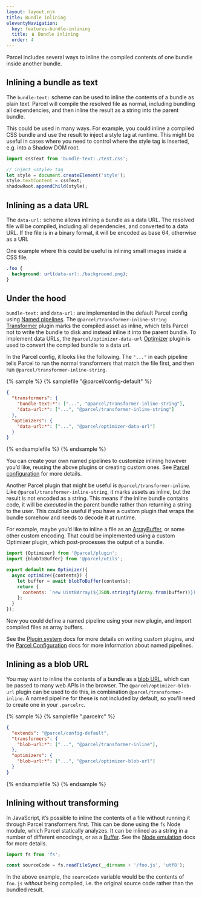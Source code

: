 ```yaml
---
layout: layout.njk
title: Bundle inlining
eleventyNavigation:
  key: features-bundle-inlining
  title: 🪆 Bundle inlining
  order: 4
---
```


Parcel includes several ways to inline the compiled contents of one bundle inside another bundle.

## Inlining a bundle as text

The `bundle-text:` scheme can be used to inline the contents of a bundle as plain text. Parcel will compile the resolved file as normal, including bundling all dependencies, and then inline the result as a string into the parent bundle.

This could be used in many ways. For example, you could inline a compiled CSS bundle and use the result to inject a style tag at runtime. This might be useful in cases where you need to control where the style tag is inserted, e.g. into a Shadow DOM root.

```javascript
import cssText from 'bundle-text:./test.css';

// inject <style> tag
let style = document.createElement('style');
style.textContent = cssText;
shadowRoot.appendChild(style);
```

## Inlining as a data URL

The `data-url:` scheme allows inlining a bundle as a data URL. The resolved file will be compiled, including all dependencies, and converted to a data URL. If the file is in a binary format, it will be encoded as base 64, otherwise as a URI.

One example where this could be useful is inlining small images inside a CSS file.

```css
.foo {
  background: url(data-url:./background.png);
}
```

## Under the hood

`bundle-text:` and `data-url:` are implemented in the default Parcel config using [Named pipelines](/configuration/plugin-configuration/#named-pipelines). The `@parcel/transformer-inline-string` [Transformer](/plugin-system/transformer/) plugin marks the compiled asset as inline, which tells Parcel not to write the bundle to disk and instead inline it into the parent bundle. To implement data URLs, the `@parcel/optimizer-data-url` [Optimizer](/plugin-system/optimizer/) plugin is used to convert the compiled bundle to a data url.

In the Parcel config, it looks like the following. The `"..."` in each pipeline tells Parcel to run the normal transformers that match the file first, and then run `@parcel/transformer-inline-string`.

{% sample %}
{% samplefile "@parcel/config-default" %}

```json
{
  "transformers": {
    "bundle-text:*": ["...", "@parcel/transformer-inline-string"],
    "data-url:*": ["...", "@parcel/transformer-inline-string"]
  },
  "optimizers": {
    "data-url:*": ["...", "@parcel/optimizer-data-url"]
  }
}
```

{% endsamplefile %}
{% endsample %}

You can create your own named pipelines to customize inlining however you’d like, reusing the above plugins or creating custom ones. See [Parcel configuration](/configuration/plugin-configuration/) for more details.

Another Parcel plugin that might be useful is `@parcel/transformer-inline`. Like `@parcel/transformer-inline-string`, it marks assets as inline, but the result is not encoded as a string. This means if the inline bundle contains code, it will be *executed* in the parent bundle rather than returning a string to the user. This could be useful if you have a custom plugin that wraps the bundle somehow and needs to decode it at runtime.

For example, maybe you’d like to inline a file as an [ArrayBuffer](https://developer.mozilla.org/en-US/docs/Web/JavaScript/Reference/Global_Objects/ArrayBuffer), or some other custom encoding. That could be implemented using a custom Optimizer plugin, which post-processes the output of a bundle.

```javascript
import {Optimizer} from '@parcel/plugin';
import {blobToBuffer} from '@parcel/utils';

export default new Optimizer({
  async optimize({contents}) {
    let buffer = await blobToBuffer(contents);
    return {
      contents: `new Uint8Array(${JSON.stringify(Array.from(buffer))}).buffer`
    };
  }
});
```

Now you could define a named pipeline using your new plugin, and import compiled files as array buffers.

See the [Plugin system](/plugin-system/overview/) docs for more details on writing custom plugins, and the [Parcel Configuration](/configuration/plugin-configuration/) docs for more information about named pipelines.

## Inlining as a blob URL

You may want to inline the contents of a bundle as a [blob URL](https://developer.mozilla.org/en-US/docs/Web/API/URL/createObjectURL), which can be passed to many web APIs in the browser. The `@parcel/optimizer-blob-url` plugin can be used to do this, in combination `@parcel/transformer-inline`. A named pipeline for these is not included by default, so you'll need to create one in your `.parcelrc`.

{% sample %}
{% samplefile ".parcelrc" %}

```json
{
  "extends": "@parcel/config-default",
  "transformers": {
    "blob-url:*": ["...", "@parcel/transformer-inline"],
  },
  "optimizers": {
    "blob-url:*": ["...", "@parcel/optimizer-blob-url"]
  }
}
```

{% endsamplefile %}
{% endsample %}

## Inlining without transforming

In JavaScript, it’s possible to inline the contents of a file without running it through Parcel transformers first. This can be done using the `fs` Node module, which Parcel statically analyzes. It can be inlined as a string in a number of different encodings, or as a [Buffer](https://nodejs.org/api/buffer.html). See the [Node emulation](/features/node-emulation/) docs for more details.

```javascript
import fs from 'fs';

const sourceCode = fs.readFileSync(__dirname + '/foo.js', 'utf8');
```

In the above example, the `sourceCode` variable would be the contents of `foo.js` *without* being compiled, i.e. the original source code rather than the bundled result.
